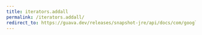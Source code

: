 ```yaml
---
title: iterators.addall
permalink: /iterators.addall/
redirect_to: https://guava.dev/releases/snapshot-jre/api/docs/com/google/common/collect/Iterators.html#addAll-java.util.Collection-java.util.Iterator-
---
```

